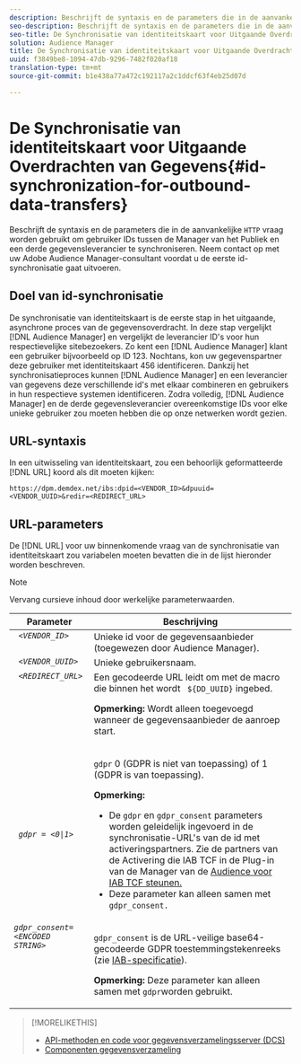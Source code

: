 ```yaml
---
description: Beschrijft de syntaxis en de parameters die in de aanvankelijke vraag van HTTP worden gebruikt om gebruikers IDs tussen de Manager van de Publiek en een derde gegevensleverancier te synchroniseren. Neem contact op met uw Adobe Audience Manager-consultant voordat u de eerste id-synchronisatie gaat uitvoeren.
seo-description: Beschrijft de syntaxis en de parameters die in de aanvankelijke vraag van HTTP worden gebruikt om gebruikers IDs tussen de Manager van de Publiek en een derde gegevensleverancier te synchroniseren. Neem contact op met uw Adobe Audience Manager-consultant voordat u de eerste id-synchronisatie gaat uitvoeren.
seo-title: De Synchronisatie van identiteitskaart voor Uitgaande Overdrachten van Gegevens
solution: Audience Manager
title: De Synchronisatie van identiteitskaart voor Uitgaande Overdrachten van Gegevens
uuid: f3849be8-1094-47db-9296-7482f020af18
translation-type: tm+mt
source-git-commit: b1e438a77a472c192117a2c1ddcf63f4eb25d07d

---
```



# De Synchronisatie van identiteitskaart voor Uitgaande Overdrachten van Gegevens{#id-synchronization-for-outbound-data-transfers}

Beschrijft de syntaxis en de parameters die in de aanvankelijke `HTTP` vraag worden gebruikt om gebruiker IDs tussen de Manager van het Publiek en een derde gegevensleverancier te synchroniseren. Neem contact op met uw Adobe Audience Manager-consultant voordat u de eerste id-synchronisatie gaat uitvoeren.

<!-- c_id_sync_out.xml -->

## Doel van id-synchronisatie

De synchronisatie van identiteitskaart is de eerste stap in het uitgaande, asynchrone proces van de gegevensoverdracht. In deze stap vergelijkt [!DNL Audience Manager] en vergelijkt de leverancier ID&#39;s voor hun respectievelijke sitebezoekers. Zo kent een [!DNL Audience Manager] klant een gebruiker bijvoorbeeld op ID 123. Nochtans, kon uw gegevenspartner deze gebruiker met identiteitskaart 456 identificeren. Dankzij het synchronisatieproces kunnen [!DNL Audience Manager] en een leverancier van gegevens deze verschillende id&#39;s met elkaar combineren en gebruikers in hun respectieve systemen identificeren. Zodra volledig, [!DNL Audience Manager] en de derde gegevensleverancier overeenkomstige IDs voor elke unieke gebruiker zou moeten hebben die op onze netwerken wordt gezien.

## URL-syntaxis

In een uitwisseling van identiteitskaart, zou een behoorlijk geformatteerde [!DNL URL] koord als dit moeten kijken:

```
https://dpm.demdex.net/ibs:dpid=<VENDOR_ID>&dpuuid=<VENDOR_UUID>&redir=<REDIRECT_URL>
```

## URL-parameters

De [!DNL URL] voor uw binnenkomende vraag van de synchronisatie van identiteitskaart zou variabelen moeten bevatten die in de lijst hieronder worden beschreven.

>[!NOTE]
>
>Vervang cursieve inhoud door werkelijke parameterwaarden.

<table id="table_EB9F4246E2A34ABB8ED06EA458EB186F"> 
 <thead> 
  <tr> 
   <th colname="col1" class="entry"> Parameter </th> 
   <th colname="col2" class="entry"> Beschrijving </th> 
  </tr> 
 </thead>
 <tbody> 
  <tr valign="top"> 
   <td colname="col1"> <code> <i>&lt;VENDOR_ID&gt;</i> </code> </td> 
   <td colname="col2">Unieke id voor de gegevensaanbieder (toegewezen door <span class="keyword"> Audience Manager</span>). </td> 
  </tr> 
  <tr valign="top"> 
   <td colname="col1"> <code> <i>&lt;VENDOR_UUID&gt;</i> </code> </td> 
   <td colname="col2"> Unieke gebruikersnaam. </td> 
  </tr> 
  <tr valign="top"> 
   <td colname="col1"> <code> <i>&lt;REDIRECT_URL&gt;</i> </code> </td> 
   <td colname="col2">Een gecodeerde URL leidt om met de macro die binnen het wordt <code> ${DD_UUID}</code> ingebed. <p><b>Opmerking:</b> Wordt alleen toegevoegd wanneer de gegevensaanbieder de aanroep start. </p> </td> 
  </tr> 
    </tr> 
  <tr> 
   <td colname="col1"> <code> <i>gdpr = &lt;0|1&gt;</i> </code> </td> 
   <td colname="col2"> <p><code>gdpr</code> 0 (GDPR is niet van toepassing) of 1 (GDPR is van toepassing).</p><p><b>Opmerking:</b> <ul><li>De <code>gdpr</code> en <code>gdpr_consent</code> parameters worden geleidelijk ingevoerd in de synchronisatie-URL's van de id met activeringspartners. Zie de partners van de Activering die IAB TCF in de Plug-in van de Manager van de <a href="../../overview/data-security-and-privacy/aam-iab-plugin.md#aam-activation-partners">Audience voor IAB TCF steunen.</a></li><li>Deze parameter kan alleen samen met <code>gdpr_consent.</code></li></ul></p></td>
  </tr> 
    </tr> 
  <tr valign="top"> 
   <td colname="col1"> <code><i>gdpr_consent=&lt;ENCODED STRING&gt;</i> </code> </td> 
   <td colname="col2"><p><code>gdpr_consent</code> is de URL-veilige base64-gecodeerde GDPR toestemmingstekenreeks (zie <a href="https://github.com/InteractiveAdvertisingBureau/GDPR-Transparency-and-Consent-Framework/blob/master/URL-based%20Consent%20Passing_%20Framework%20Guidance.md#specifications" format="http" scope="external"> IAB-specificatie</a>).</p><p><b>Opmerking:</b> Deze parameter kan alleen samen met <code>gdpr</code>worden gebruikt.</p> </td> 
  </tr> 
 </tbody> 
</table>

>[!MORELIKETHIS]
>
>* [API-methoden en code voor gegevensverzamelingsserver (DCS)](../../api/dcs-intro/dcs-event-calls/dcs-event-calls.md)
>* [Componenten gegevensverzameling](../../reference/system-components/components-data-collection.md)

